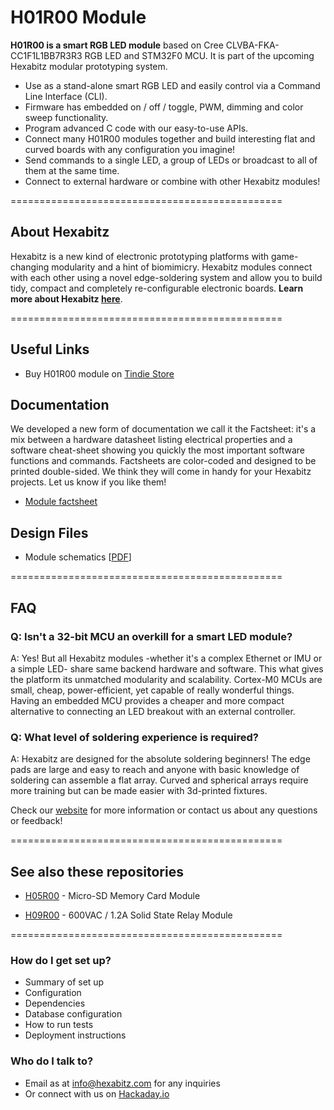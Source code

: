 # H01R00 Module #

**H01R00 is a smart RGB LED module** based on Cree CLVBA-FKA-CC1F1L1BB7R3R3 RGB LED and STM32F0 MCU. It is part of the upcoming Hexabitz modular prototyping system.

- Use as a stand-alone smart RGB LED and easily control via a Command Line Interface (CLI).
- Firmware has embedded on / off / toggle, PWM, dimming and color sweep functionality.
- Program advanced C code with our easy-to-use APIs.
- Connect many H01R00 modules together and build interesting flat and curved boards with any configuration you imagine!
- Send commands to a single LED, a group of LEDs or broadcast to all of them at the same time.
- Connect to external hardware or combine with other Hexabitz modules!

===============================================

## About Hexabitz ##

Hexabitz is a new kind of electronic prototyping platforms with game-changing modularity and a hint of biomimicry. Hexabitz modules connect with each other using a novel edge-soldering system and allow you to build tidy, compact and completely re-configurable electronic boards. **Learn more about Hexabitz [here](https://www.hexabitz.com/)**.

===============================================

## Useful Links ##

- Buy H01R00 module on [Tindie Store](https://www.tindie.com/products/Hexabitz/rgb-led-module-h01r00/)

## Documentation ##
We developed a new form of documentation we call it the Factsheet: it's a mix between a hardware datasheet listing electrical properties and a software cheat-sheet showing you quickly the most important software functions and commands. Factsheets are color-coded and designed to be printed double-sided. We think they will come in handy for your Hexabitz projects. Let us know if you like them! 

- [Module factsheet](https://d3s5r33r268y59.cloudfront.net/datasheets/11566/2018-03-01-06-19-35/H01R00%20Factsheet.pdf)

## Design Files ##
- Module schematics [[PDF](https://www.dropbox.com/s/ouq9ytm361xokm2/H01R00%20Schematics.pdf?dl=0)]

===============================================

## FAQ ##

### Q: Isn't a 32-bit MCU an overkill for a smart LED module? ###
A: Yes! But all Hexabitz modules -whether it's a complex Ethernet or IMU or a simple LED- share same backend hardware and software. This what gives the platform its unmatched modularity and scalability. Cortex-M0 MCUs are small, cheap, power-efficient, yet capable of really wonderful things. Having an embedded MCU provides a cheaper and more compact alternative to connecting an LED breakout with an external controller.

### Q: What level of soldering experience is required? ###
A: Hexabitz are designed for the absolute soldering beginners! The edge pads are large and easy to reach and anyone with basic knowledge of soldering can assemble a flat array. Curved and spherical arrays require more training but can be made easier with 3d-printed fixtures.

Check our [website](https://www.hexabitz.com/faq/) for more information or contact us about any questions or feedback!

===============================================

## See also these repositories ##

- [H05R00]() - Micro-SD Memory Card Module

- [H09R00]() - 600VAC / 1.2A Solid State Relay Module

===============================================

### How do I get set up? ###

* Summary of set up
* Configuration
* Dependencies
* Database configuration
* How to run tests
* Deployment instructions

### Who do I talk to? ###

* Email as at info@hexabitz.com for any inquiries
* Or connect with us on [Hackaday.io](https://hackaday.io/Hexabitz)